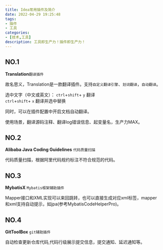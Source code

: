 ```yaml
---
title: Idea常用插件及简介
date: 2022-04-29 19:25:48
tags:
- 插件
- 工具
categories:
- [技术,工具]
description: 工具即生产力！插件即生产力！
---
```


## NO.1
**Translation**`翻译插件`

故名思义，Translation是一款翻译插件。支持`自定义翻译引擎`、`划词翻译`，`自动翻译`。

选中文字（中文或英文）：
`ctrl`+`shift`+ `y` 翻译  
`ctrl`+`shift`+ `x` 翻译并选中替换

同时，可以在插件配置中开启文档自动翻译。

使用场景，翻译源码注释、翻译log错误信息、起变量名，生产力MAX。

## NO.2
**Alibaba Java Coding Guidelines** `代码质量扫描`   

代码质量扫描，根据阿里代码规约标注不符合规范的代码。


## NO.3
**MybatisX** `Mybatis框架辅助插件`   

Mapper接口和XML实现可以来回跳转，也可以直接生成对应xml标签，mapper和xml支持自动提示，如jpa(参考MybatisCodeHelperPro)。


## NO.4
**GitToolBox** `git辅助插件`   

自动检查更新仓库代码,代码行级展示提交信息，提交通知、延迟通知等。




